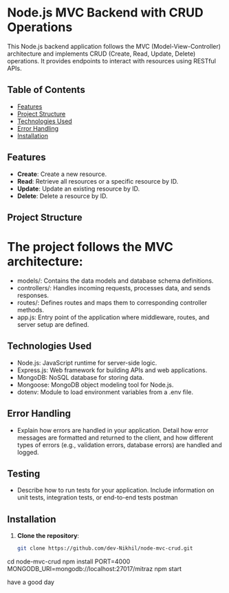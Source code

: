 # Node.js MVC Backend with CRUD Operations

This Node.js backend application follows the MVC (Model-View-Controller) architecture and implements CRUD (Create, Read, Update, Delete) operations. It provides endpoints to interact with resources using RESTful APIs.

## Table of Contents

- [Features](#features)
- [Project Structure](#project-structure)
- [Technologies Used](#technologies-used)
- [Error Handling](#ErrorHandling)
- [Installation](#installation)


## Features

- **Create**: Create a new resource.
- **Read**: Retrieve all resources or a specific resource by ID.
- **Update**: Update an existing resource by ID.
- **Delete**: Delete a resource by ID.

 ## Project Structure

# The project follows the MVC architecture:

- models/: Contains the data models and database schema definitions.
- controllers/: Handles incoming requests, processes data, and sends responses.
- routes/: Defines routes and maps them to corresponding controller methods.
- app.js: Entry point of the application where middleware, routes, and server setup are defined.


## Technologies Used

- Node.js: JavaScript runtime for server-side logic.
- Express.js: Web framework for building APIs and web applications.
- MongoDB: NoSQL database for storing data.
- Mongoose: MongoDB object modeling tool for Node.js.
- dotenv: Module to load environment variables from a .env file.


## Error Handling

- Explain how errors are handled in your application.
  Detail how error messages are formatted and returned to the client, 
  and how different types of errors (e.g., validation errors, 
   database errors) are handled and logged.

## Testing
- Describe how to run tests for your application.
 Include information on unit tests, integration tests,
 or end-to-end tests postman



## Installation

1. **Clone the repository**:

   ```bash
   git clone https://github.com/dev-Nikhil/node-mvc-crud.git
cd node-mvc-crud
npm install
PORT=4000
MONGODB_URI=mongodb://localhost:27017/mitraz
npm start

have a good day
